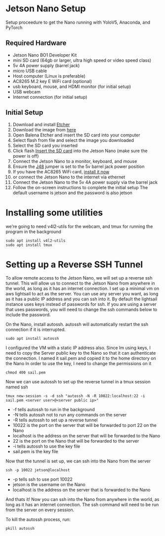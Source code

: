 # Jetson Nano Setup
 Setup proceedure to get the Nano running with YoloV5, Anaconda, and PyTorch
## Required Hardware
 * Jetson Nano BO1 Developer Kit
 * mini SD card (64gb or larger, ultra high speed or video speed class)
 * 5v 4A power supply (barrel jack)
 * micro USB cable
 * Host computer  (Linux is preferable)
 * AC8265 M.2 key E WiFi card (optional)
 * usb keyboard, mouse, and HDMI monitor (for initial setup)
 * USB webcam 
 * Internet connection (for initial setup)

## Initial Setup
1. Download and install [Etcher](https://www.balena.io/etcher/)
2. Download the image from [here](https://ln5.sync.com/dl/f65071870/b5vp32ch-8s23cgn4-b9e4w24q-i2sf9aw2/view/default/13150797710004)
3. Open Balena Etcher and insert the SD card into your computer
4. Select flash from file and select the image you downloaded
5. Select the SD card you inserted
6. Click flash
    [Insert the SD card](https://developer.download.nvidia.com/embedded/images/jetsonOrinNano/getting_started/jetson-orin-nano-dev-kit-sd-slot.jpg) into the Jetson Nano (make sure the power is off)
7. Connect the Jetson Nano to a monitor, keyboard, and mouse
8. Ensure the [J48](https://jetsonhacks.com/2019/04/10/jetson-nano-use-more-power/) jumper is set to the 5v barrel jack power position
9. If you have the AC8265 WiFi card, [install it now](https://www.jetsonhacks.com/2019/04/08/jetson-nano-intel-wifi-and-bluetooth/)
10. or connect the Jetson Nano to the internet via ethernet
11.  Connect the Jetson Nano to the 5v 4A power supply via the barrel jack
12. Follow the on-screen instructions to complete the initial setup
    The default username is jetson and the password is also jetson
# Installing some utilities

we're going to need v4l2-utils for the webcam, and tmux for running the program in the background

```
sudo apt install v4l2-utils
sudo apt install tmux
``` 

# Setting up a Reverse SSH Tunnel

To allow remote access to the Jetson Nano, we will set up a reverse ssh tunnel. This will allow us to connect to the Jetson Nano from anywhere in the world, as long as it has an internet connection.
I set up a minimal vm on aws lightsail to act as the server. You can use any server you want, as long as it has a public IP address and you can ssh into it.
By default the lightsail instance uses keys instead of passwords for ssh. If you are using a server that uses passwords, you will need to change the ssh commands below to include the password.

 On the Nano, install autossh. autossh will automatically restart the ssh connection if it is interrupted.
```
sudo apt install autossh
```
I configured the VM with a static IP address also.
Since Im using keys, I need to copy the Server public key to the Nano so that it can authenticate the connection.
   I named it sail.pem and copied it to the home directory on the Nano
   In order to use the key, I need to change the permissions on it
``` 
chmod 400 sail.pem
```
 Now we can use autossh to set up the reverse tunnel in a tmux session named ssh
``` 
tmux new-session -s -d ssh "autossh -N -R 10022:localhost:22 -i sail.pem <server user>@<server public ip>"
```
   * -f tells autossh to run in the background
   * -N tells autossh not to run any commands on the server
   * -R tells autossh to set up a reverse tunnel
   * 10022 is the port on the server that will be forwarded to port 22 on the Nano
   * localhost is the address on the server that will be forwarded to the Nano
   * 22 is the port on the Nano that will be forwarded to the server
   * -i tells autossh to use the key file
   * sail.pem is the key file
   
 Now that the tunnel is set up, we can ssh into the Nano from the server
```
ssh -p 10022 jetson@localhost
```
   * -p tells ssh to use port 10022
   * jetson is the username on the Nano
   * localhost is the address on the server that is forwarded to the Nano

And thats it! Now you can ssh into the Nano from anywhere in the world, as long as it has an internet connection. The ssh command will need to be run from the server on every session.

To kill the autossh process, run:
```
pkill autossh
